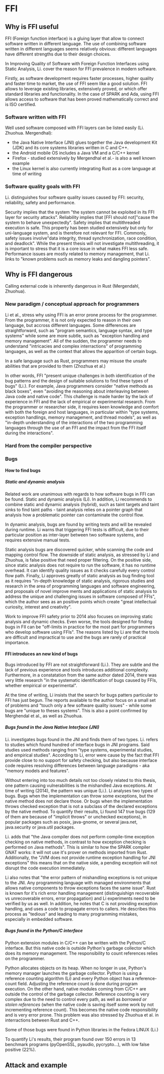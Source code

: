 # FFI

## Why is FFI useful

FFI (Foreign function interface) is a gluing layer that allow to connect software written in different language. The use of combining software written in different languages seems relatively obvious: different languages have different strengths due to their design choices. 

In Improving Quality of Software with Foreign Function Interfaces using Static Analysis, Li. cover the reason for FFI prevalence in modern software.

Firstly, as software development requires faster processes, higher quality and faster time to market, the use of FFI seem like a good solution. FFI allows to leverage existing libraries, extensively proved, or which offer standard libraries and functionality. In the case of SPARK and Ada, using FFI allows access to software that has been proved mathematically correct and is ISO certified.


### Software written with FFI

Well used software composed with FFI layers can be listed easily (Li. Zhuohua. Mergendhal): 
- the Java Native Interface (JNI) glues together the Java development Kit (JDK) and its core systems libraries written in C and C++.
- the Android mobile OS includes a Java VM and a C/C++ kernel
- Firefox - studied extensively by Mergendhal et al.- is also a well known example
- the Linux kernel is also currently integrating Rust as a core language at time of writing 

### Software quality goals with FFI

Li. distinguishes four software quality issues caused by FFI: security, reliability, safety and performance.

Security implies that the system "the system cannot be exploited in its FFI layer for security attacks". Reliability implies that [FFI should not]"cause the system to behave unexpectedly". Safety implies that multithreaded execution is safe. This property has been studied extensively but only for uni-language system, and is therefore not relevant for FFI. Commonly, safety issues involve"data integrity, thread synchronization, race condition, and deadlock". While the present thesis will not investigate multithreading, it is important to stress that it is a core issue in what makes FFI less safe. Performance issues are mostly related to memory management, that Li. links to "known problems such as memory leaks and dangling pointers".

## Why is FFI dangerous

Calling external code is inherently dangerous in Rust (Mergendahl, Zhuohua).

### New paradigm / conceptual approach for programmers

Li et al., stress why using FFI is an error prone process for the programmer. From the programmer, it is not only expected to reason in their own language, but accross different languages. Some differences are straightforward, such as "program semantics, language syntax, and type systems" while some are more subtle, such as "exception handling and memory management". All of the sudden, the programmer needs to understand "intricacies and complex interractions" of programming languages, as well as the context that allows the apparition of certain bugs.

In a safe language such as Rust, programmers may misuse the unsafe abilities that are provided to them (Zhozhua et al.)

In other words, FFI "present unique challenges in both identification of the bug patterns and the design of suitable solutions to find these types of bugs" (Li.). For example, Java programmers consider "native methods as black boxes", even "avoiding the reasoning about interleaving between Java code and native code". This challenge is made harder by the lack of experience in FFI and the lack of empirical or experimental research. From the programmer or researcher side, it requires keen knowledge and comfort with both the foreign and host languages, in particular within "type
systems, exception handlings, memory management, and thread models", as well as "in-depth understanding of the interactions of
the two programming languages through the use of an FFI and the impact from the FFI
itself during the interactions". 

### Hard from the compiler perspective

### Bugs

#### How to find bugs


##### Static and dynamic analysis
Related work are unanimous with regards to how software bugs in FFI can be found. Static and dynamic analysis (Li). In addition, Li recommends to combine static and dynamic analysis (hybrid), such as taint targets and taint sinks to find taint paths - taint analysis relies on a pointer graph that analysis how a problematic pointer can contaminate the control flow.


In dynamic analysis, bugs are found by writing tests and will be revealed during runtime. Li warns that triggering FFI tests is difficult, due to their particular position as inter-layer between two software systems, and requires extensive manual tests. 


Static analysis bugs are discovered quicker, while scanning the code and mapping control flow. The downside of static analysis, as stressed by Li and Zhuohua, is false positive that need proper filtering. On the positive side, since static analysis does not require to run the software, it has no runtime overhead. It can identify quality issues as it checks carefully every control flow path. Finally, Li approves greatly of static analysis as bug finding tool as it requires "in-depth knowledge of static analysis, rigorous studies and research in the area of programming languages and software engineering, and proposals of novel improve
ments and applications of static analysis to address the unique and challenging issues in
software composed of FFIs", which the author sees as an positive points which create "great intellectual curiosity, interest and creativity". 



Work to improve FFI safety prior to 2014 also focuses on improving static analysis and dynamic checks. 
Even worse, the tools designed for finding bugs in FII can be "off-limits in practice for the most part for programmers who develop software using FFIs". The reasons listed by Li are that the tools are difficult and impractical to use and the bugs are rarely of practical importance. 
 

#### FFI introduces an new kind of bugs

Bugs introduced by FFI are not straightforward (Li.). They are subtle and the lack of previous experience and tools introduces additional complexity. Furthermore, in a constatation from the same author dated 2014, there was very little research "in the systematic identification of bugs caused by FFIs, whether empirical or experimental".

At the time of writing, Li insists that the search for bugs patters particular to FFI has just begun. The reports available to the author focus on a small set of problems and "touch only a few software quality issues" - while some bugs are "unique to theses systems". This is also a point confirmed by Merghendal et al., as well as Zhuohua.

##### Bugs found in the Java Native Interface (JNI)

Li. investigates bugs found in the JNI and finds them of two types.
Li. refers to studies which found hundred of interface bugs in JNI programs. Said studies used methods ranging from "type systems, experimental studies, and empirical studies". According to Li, error were cause by the fact that FFI provide close to no support for safety checking, but also because interface code requires resolving differences between language paradigms - aka "memory models and features".

Without entering into too much details not too closely related to this thesis, one pattern causing vulnerabilities is the mishandled Java exceptions. At time of writing (2014), the pattern was unique (Li.). Li analyses two types of bugs. Bugs when the implementation can throw some exceptions, but the native method does not declare those. Or bugs when the implementation throws checked exception that is not a subclass of the declared exceptions by the native method. To quantify their results, Li found 147 true bugs (129 of them are because of "implicit throws" or unchecked exceptions), in popular packages such as posix, java-gnome, or several java.net, java.security or java.util packages. 

Li. adds that "the Java compiler does not perform compile-time exception checking on native methods, in contrast to how exception checking is performed on Java methods". This is similar to how the SPARK compiler GNAT works: it will not use it's prover on methods imported from Rust. Additionally, the "JVM does not provide runtime exception handling for JNI exceptions" this means that on the native side, a pending exception  will not disrupt the code execution immediately.

Li also notes that "the error pattern of mishandling exceptions is not unique to the JNI. Any programming language with managed environments that allows native components to throw exceptions faces the same issue". Rust is known for it's rich error handling management (distinguishign recoverable vs unrecoverable errors, error propagation) and Li experiments need to be verified by us as well. In addition, he notes that C is not providing exception handling, and uses a code to propagate errors to callers. He describes this process as "tedious" and leading to many programming mistakes, especially in embedded software.


##### Bugs found in the Python/C interface

Python extension modules in C/C++ can be written with the Python/C interface. But this native code is outside Python's garbage collector which does its memory management. The responsibility to count references relies on the programmer.

Python allocates objects on its heap. When no longer in use, Python's memory manager launches the garbage collector. Python is using a reference counting algorithm (Li) and every Python object has a reference-count field. Adjusting the reference count is done during program execution. On the other hand, native modules coming from C/C++ are outside the control of the garbage collector. Reference counting is very complex due to the need to control every path, as well as *borrowed or stolen references* (when the native code is saving itself some work by not incrementing reference count).
This becomes the native code responsibility and is very error prone. This problem was also stressed by Zhuohua et al. in interractions between Rust and C++.

Some of those bugs were found in Python libraries in the Fedora LINUX (Li.)

To quantify Li's results, their program found over 150 errors in 13 benchmark programs (pyOpenSSL, pyaudio, pycrypto...), with
low false positive (22%).

## Attack and example